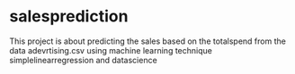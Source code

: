 # salesprediction
This project is about predicting the sales  based on the totalspend from the data adevrtising.csv using machine learning technique simplelinearregression and datascience
